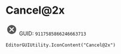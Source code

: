 # Cancel@2x
![](/img/Cancel@2x.png)
GUID: `9117585866246663713`
```
EditorGUIUtility.IconContent("Cancel@2x")
```
